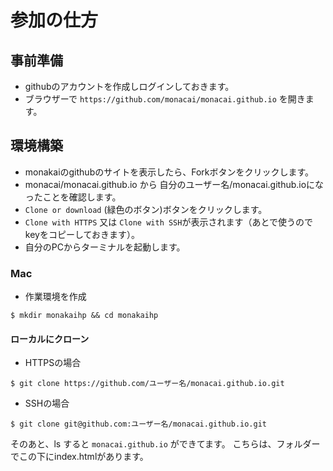 # 参加の仕方

## 事前準備
- githubのアカウントを作成しログインしておきます。
- ブラウザーで `https://github.com/monacai/monacai.github.io` を開きます。

## 環境構築
- monakaiのgithubのサイトを表示したら、Forkボタンをクリックします。
- monacai/monacai.github.io から 自分のユーザー名/monacai.github.ioになったことを確認します。
- `Clone or download` (緑色のボタン)ボタンをクリックします。
- `Clone with HTTPS` 又は `Clone with SSH`が表示されます（あとで使うのでkeyをコピーしておきます）。
- 自分のPCからターミナルを起動します。
### Mac

- 作業環境を作成
```
$ mkdir monakaihp && cd monakaihp
```

#### ローカルにクローン

- HTTPSの場合

```
$ git clone https://github.com/ユーザー名/monacai.github.io.git
```

- SSHの場合

```
$ git clone git@github.com:ユーザー名/monacai.github.io.git
```

そのあと、ls すると `monacai.github.io` ができてます。
こちらは、フォルダーでこの下にindex.htmlがあります。
